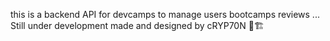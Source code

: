 this is a backend API for devcamps to manage users bootcamps reviews ...
Still under development
made and designed by cRYP70N
🎉🏗